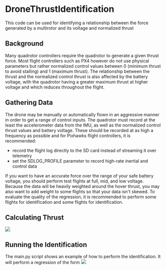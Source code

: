 # DroneThrustIdentification
This code can be used for identifying a relationship between the force generated by a multirotor and its voltage and normalized thrust

## Background
Many quadrotor controllers require the quadrotor to generate a given thrust force. Most flight controllers such as PX4 however do not use physical parameters but rather normalized control values between 0 (minimum thrust to avoid stalling) and 1 (maximum thrust). The relationship between the thrust and the normalized control thrust is also affected by the battery voltage, with the quadrotor having a greater maximum thrust at higher voltage and which reduces throughout the flight.

## Gathering Data
The drone may be manually or automatically flown in an aggressive manner in order to get a range of control inputs. The quadrotor must record at the least the accelerometer data from the IMU, as well as the normalized control thrust values and battery voltage. These should be recorded at as high a frequency as possible and for Pixhawks flight controllers, it is recommended:

 * record the flight log directly to the SD card instead of streaming it over telemetry
 * set the SDLOG_PROFILE parameter to record high-rate inertial and control data

If you want to have an accurate force over the range of your safe battery voltage, you should perform test flights at full, mid, and low voltage. Because the data will be heavily weighted around the hover thrust, you may also want to add weight to some flights so that your data isn't skewed. To evaluate the quality of the regression, it is recommended to perform some flights for identification and some flights for identification. 

## Calculating Thrust
<img src="https://render.githubusercontent.com/render/math?math=m\ddot{\mathbf{x}} = m\mathbf{R}^{-1}\mathbf{g} + \mathbf{f}">


## Running the Identification
The main.py script shows an example of how to perform the identification. It will perform a regression of the form
<img src="https://render.githubusercontent.com/render/math?math=f=ax + bV + c">

